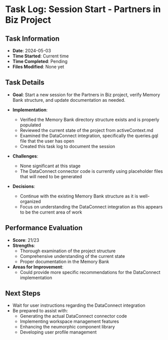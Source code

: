 # Task Log: Session Start - Partners in Biz Project

## Task Information
- **Date**: 2024-05-03
- **Time Started**: Current time
- **Time Completed**: Pending
- **Files Modified**: None yet

## Task Details
- **Goal**: Start a new session for the Partners in Biz project, verify Memory Bank structure, and update documentation as needed.

- **Implementation**: 
  - Verified the Memory Bank directory structure exists and is properly populated
  - Reviewed the current state of the project from activeContext.md
  - Examined the DataConnect integration, specifically the queries.gql file that the user has open
  - Created this task log to document the session

- **Challenges**: 
  - None significant at this stage
  - The DataConnect connector code is currently using placeholder files that will need to be generated

- **Decisions**: 
  - Continue with the existing Memory Bank structure as it is well-organized
  - Focus on understanding the DataConnect integration as this appears to be the current area of work

## Performance Evaluation
- **Score**: 21/23
- **Strengths**: 
  - Thorough examination of the project structure
  - Comprehensive understanding of the current state
  - Proper documentation in the Memory Bank
- **Areas for Improvement**: 
  - Could provide more specific recommendations for the DataConnect implementation

## Next Steps
- Wait for user instructions regarding the DataConnect integration
- Be prepared to assist with:
  - Generating the actual DataConnect connector code
  - Implementing workspace management features
  - Enhancing the neumorphic component library
  - Developing user profile management
